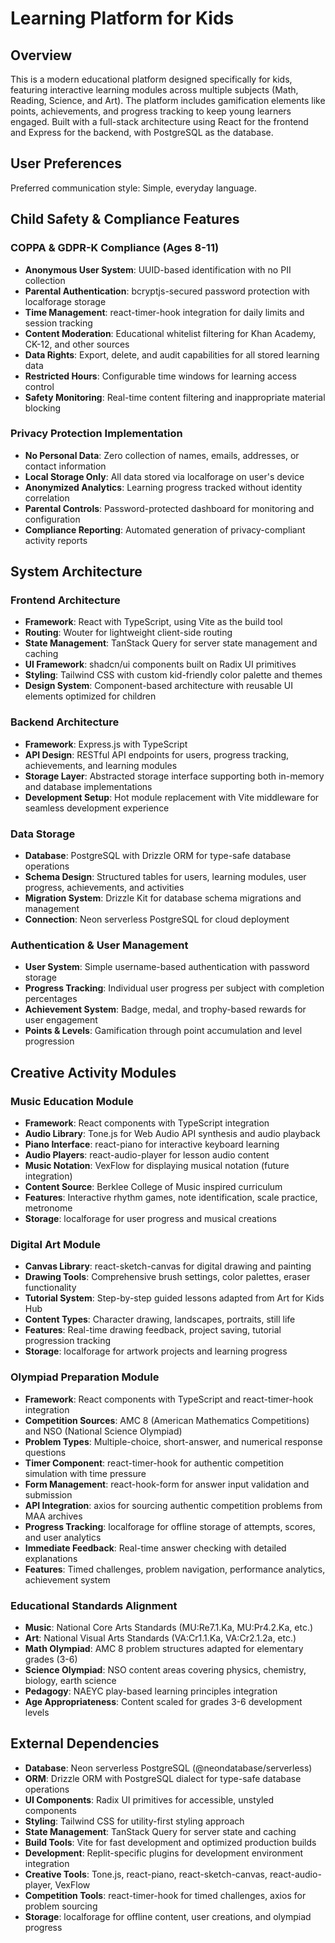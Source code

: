 # Learning Platform for Kids

## Overview

This is a modern educational platform designed specifically for kids, featuring interactive learning modules across multiple subjects (Math, Reading, Science, and Art). The platform includes gamification elements like points, achievements, and progress tracking to keep young learners engaged. Built with a full-stack architecture using React for the frontend and Express for the backend, with PostgreSQL as the database.

## User Preferences

Preferred communication style: Simple, everyday language.

## Child Safety & Compliance Features

### COPPA & GDPR-K Compliance (Ages 8-11)
- **Anonymous User System**: UUID-based identification with no PII collection
- **Parental Authentication**: bcryptjs-secured password protection with localforage storage
- **Time Management**: react-timer-hook integration for daily limits and session tracking
- **Content Moderation**: Educational whitelist filtering for Khan Academy, CK-12, and other sources
- **Data Rights**: Export, delete, and audit capabilities for all stored learning data
- **Restricted Hours**: Configurable time windows for learning access control
- **Safety Monitoring**: Real-time content filtering and inappropriate material blocking

### Privacy Protection Implementation
- **No Personal Data**: Zero collection of names, emails, addresses, or contact information
- **Local Storage Only**: All data stored via localforage on user's device
- **Anonymized Analytics**: Learning progress tracked without identity correlation
- **Parental Controls**: Password-protected dashboard for monitoring and configuration
- **Compliance Reporting**: Automated generation of privacy-compliant activity reports

## System Architecture

### Frontend Architecture
- **Framework**: React with TypeScript, using Vite as the build tool
- **Routing**: Wouter for lightweight client-side routing
- **State Management**: TanStack Query for server state management and caching
- **UI Framework**: shadcn/ui components built on Radix UI primitives
- **Styling**: Tailwind CSS with custom kid-friendly color palette and themes
- **Design System**: Component-based architecture with reusable UI elements optimized for children

### Backend Architecture
- **Framework**: Express.js with TypeScript
- **API Design**: RESTful API endpoints for users, progress tracking, achievements, and learning modules
- **Storage Layer**: Abstracted storage interface supporting both in-memory and database implementations
- **Development Setup**: Hot module replacement with Vite middleware for seamless development experience

### Data Storage
- **Database**: PostgreSQL with Drizzle ORM for type-safe database operations
- **Schema Design**: Structured tables for users, learning modules, user progress, achievements, and activities
- **Migration System**: Drizzle Kit for database schema migrations and management
- **Connection**: Neon serverless PostgreSQL for cloud deployment

### Authentication & User Management
- **User System**: Simple username-based authentication with password storage
- **Progress Tracking**: Individual user progress per subject with completion percentages
- **Achievement System**: Badge, medal, and trophy-based rewards for user engagement
- **Points & Levels**: Gamification through point accumulation and level progression

## Creative Activity Modules

### Music Education Module
- **Framework**: React components with TypeScript integration
- **Audio Library**: Tone.js for Web Audio API synthesis and audio playback
- **Piano Interface**: react-piano for interactive keyboard learning
- **Audio Players**: react-audio-player for lesson audio content
- **Music Notation**: VexFlow for displaying musical notation (future integration)
- **Content Source**: Berklee College of Music inspired curriculum
- **Features**: Interactive rhythm games, note identification, scale practice, metronome
- **Storage**: localforage for user progress and musical creations

### Digital Art Module  
- **Canvas Library**: react-sketch-canvas for digital drawing and painting
- **Drawing Tools**: Comprehensive brush settings, color palettes, eraser functionality
- **Tutorial System**: Step-by-step guided lessons adapted from Art for Kids Hub
- **Content Types**: Character drawing, landscapes, portraits, still life
- **Features**: Real-time drawing feedback, project saving, tutorial progression tracking
- **Storage**: localforage for artwork projects and learning progress

### Olympiad Preparation Module
- **Framework**: React components with TypeScript and react-timer-hook integration
- **Competition Sources**: AMC 8 (American Mathematics Competitions) and NSO (National Science Olympiad)
- **Problem Types**: Multiple-choice, short-answer, and numerical response questions
- **Timer Component**: react-timer-hook for authentic competition simulation with time pressure
- **Form Management**: react-hook-form for answer input validation and submission
- **API Integration**: axios for sourcing authentic competition problems from MAA archives
- **Progress Tracking**: localforage for offline storage of attempts, scores, and user analytics
- **Immediate Feedback**: Real-time answer checking with detailed explanations
- **Features**: Timed challenges, problem navigation, performance analytics, achievement system

### Educational Standards Alignment
- **Music**: National Core Arts Standards (MU:Re7.1.Ka, MU:Pr4.2.Ka, etc.)
- **Art**: National Visual Arts Standards (VA:Cr1.1.Ka, VA:Cr2.1.2a, etc.)
- **Math Olympiad**: AMC 8 problem structures adapted for elementary grades (3-6)
- **Science Olympiad**: NSO content areas covering physics, chemistry, biology, earth science
- **Pedagogy**: NAEYC play-based learning principles integration
- **Age Appropriateness**: Content scaled for grades 3-6 development levels

## External Dependencies

- **Database**: Neon serverless PostgreSQL (@neondatabase/serverless)
- **ORM**: Drizzle ORM with PostgreSQL dialect for type-safe database operations
- **UI Components**: Radix UI primitives for accessible, unstyled components
- **Styling**: Tailwind CSS for utility-first styling approach
- **State Management**: TanStack Query for server state and caching
- **Build Tools**: Vite for fast development and optimized production builds
- **Development**: Replit-specific plugins for development environment integration
- **Creative Tools**: Tone.js, react-piano, react-sketch-canvas, react-audio-player, VexFlow
- **Competition Tools**: react-timer-hook for timed challenges, axios for problem sourcing
- **Storage**: localforage for offline content, user creations, and olympiad progress